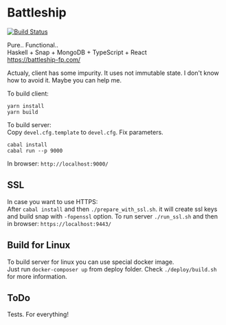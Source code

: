 # Battleship

[![Build Status](https://travis-ci.org/DKurilo/battleship.svg?branch=master)](https://travis-ci.org/DKurilo/battleship)

Pure.. Functional..  
Haskell + Snap + MongoDB + TypeScript + React  
https://battleship-fp.com/  
  
Actualy, client has some impurity. It uses not immutable state. I don't know how to avoid it. Maybe you can help me.  
  
To build client:  
```
yarn install
yarn build
```
  
To build server:  
Copy `devel.cfg.template` to `devel.cfg`. Fix parameters.  
```
cabal install
cabal run --p 9000
```
  
In browser: `http://localhost:9000/`

## SSL

In case you want to use HTTPS:  
After `cabal install` and then `./prepare_with_ssl.sh`. it will create ssl keys and build snap with `-fopenssl` option.
To run server `./run_ssl.sh` and then in browser: `https://localhost:9443/`  

## Build for Linux

To build server for linux you can use special docker image.  
Just run `docker-composer up` from deploy folder. Check `./deploy/build.sh` for more information.  

## ToDo

Tests. For everything!  
